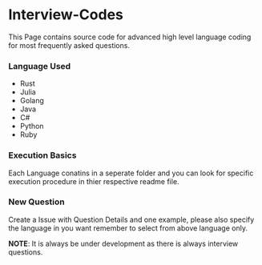 # Interview-Codes
This Page contains source code for advanced high level language coding for most frequently asked questions.

### Language Used
* Rust
* Julia
* Golang
* Java
* C#
* Python
* Ruby

### Execution Basics 
Each Language conatins in a seperate folder and you can look for specific execution procedure in thier respective readme file.



### New Question

Create a Issue with Question Details and one example, please also specify the language in you want remember to select from above language only.

**NOTE**: It is always be under development as there is always interview questions.